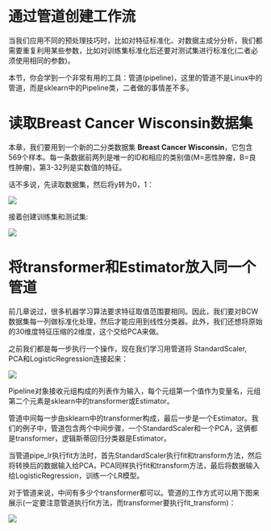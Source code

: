 # 通过管道创建工作流

当我们应用不同的预处理技巧时，比如对特征标准化、对数据主成分分析，我们都需要重复利用某些参数，比如对训练集标准化后还要对测试集进行标准化(二者必须使用相同的参数)。

本节，你会学到一个非常有用的工具：管道(pipeline)，这里的管道不是Linux中的管道，而是sklearn中的Pipeline类，二者做的事情差不多。





# 读取Breast Cancer Wisconsin数据集



本章，我们要用到一个新的二分类数据集 **Breast Cancer Wisconsin**，它包含569个样本。每一条数据前两列是唯一的ID和相应的类别值(M=恶性肿瘤，B=良性肿瘤)，第3-32列是实数值的特征。

话不多说，先读取数据集，然后将y转为0，1：




![](https://ooo.0o0.ooo/2016/06/27/57713871846af.png)




接着创建训练集和测试集:


![](https://ooo.0o0.ooo/2016/06/27/57713871846af.png)




# 将transformer和Estimator放入同一个管道

前几章说过，很多机器学习算法要求特征取值范围要相同。因此，我们要对BCW数据集每一列做标准化处理，然后才能应用到线性分类器。此外，我们还想将原始的30维度特征压缩的2维度，这个交给PCA来做。

之前我们都是每一步执行一个操作，现在我们学习用管道将 StandardScaler, PCA和LogisticRegression连接起来：



![](https://ooo.0o0.ooo/2016/06/27/57713aa62e474.png)


Pipeline对象接收元组构成的列表作为输入，每个元组第一个值作为变量名，元组第二个元素是sklearn中的transformer或Estimator。


管道中间每一步由sklearn中的transformer构成，最后一步是一个Estimator。我们的例子中，管道包含两个中间步骤，一个StandardScaler和一个PCA，这俩都是transformer，逻辑斯蒂回归分类器是Estimator。

当管道pipe_lr执行fit方法时，首先StandardScaler执行fit和transform方法，然后将转换后的数据输入给PCA，PCA同样执行fit和transform方法，最后将数据输入给LogisticRegression，训练一个LR模型。

对于管道来说，中间有多少个transformer都可以。管道的工作方式可以用下图来展示(一定要注意管道执行fit方法，而transformer要执行fit_transform)：

![](https://ooo.0o0.ooo/2016/06/27/5771db072d42f.png)
